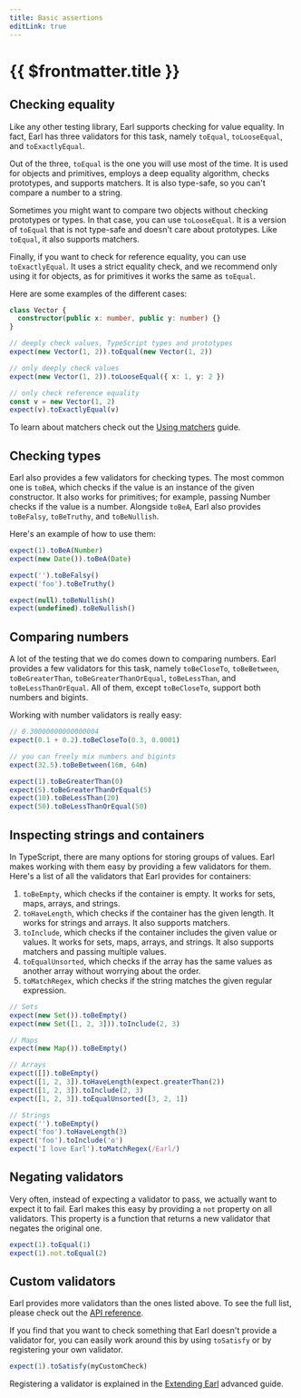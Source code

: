 ```yaml
---
title: Basic assertions
editLink: true
---
```


# {{ $frontmatter.title }}

## Checking equality

Like any other testing library, Earl supports checking for value equality. In fact, Earl has three validators for this task, namely `toEqual`, `toLooseEqual`, and `toExactlyEqual`.

Out of the three, `toEqual` is the one you will use most of the time. It is used for objects and primitives, employs a deep equality algorithm, checks prototypes, and supports matchers. It is also type-safe, so you can't compare a number to a string.

Sometimes you might want to compare two objects without checking prototypes or types. In that case, you can use `toLooseEqual`. It is a version of `toEqual` that is not type-safe and doesn't care about prototypes. Like `toEqual`, it also supports matchers.

Finally, if you want to check for reference equality, you can use `toExactlyEqual`. It uses a strict equality check, and we recommend only using it for objects, as for primitives it works the same as `toEqual`.

Here are some examples of the different cases:

```ts
class Vector {
  constructor(public x: number, public y: number) {}
}

// deeply check values, TypeScript types and prototypes
expect(new Vector(1, 2)).toEqual(new Vector(1, 2))

// only deeply check values
expect(new Vector(1, 2)).toLooseEqual({ x: 1, y: 2 })

// only check reference equality
const v = new Vector(1, 2)
expect(v).toExactlyEqual(v)
```

To learn about matchers check out the [Using matchers](/guides/using-matchers) guide.

## Checking types

Earl also provides a few validators for checking types. The most common one is `toBeA`, which checks if the value is an instance of the given constructor. It also works for primitives; for example, passing Number checks if the value is a number. Alongside `toBeA`, Earl also provides `toBeFalsy`, `toBeTruthy`, and `toBeNullish`.

Here's an example of how to use them:

```ts
expect(1).toBeA(Number)
expect(new Date()).toBeA(Date)

expect('').toBeFalsy()
expect('foo').toBeTruthy()

expect(null).toBeNullish()
expect(undefined).toBeNullish()
```

## Comparing numbers

A lot of the testing that we do comes down to comparing numbers. Earl provides a few validators for this task, namely `toBeCloseTo`, `toBeBetween`, `toBeGreaterThan`, `toBeGreaterThanOrEqual`, `toBeLessThan`, and `toBeLessThanOrEqual`. All of them, except `toBeCloseTo`, support both numbers and bigints.

Working with number validators is really easy:

```ts
// 0.30000000000000004
expect(0.1 + 0.2).toBeCloseTo(0.3, 0.0001)

// you can freely mix numbers and bigints
expect(32.5).toBeBetween(16n, 64n)

expect(1).toBeGreaterThan(0)
expect(5).toBeGreaterThanOrEqual(5)
expect(10).toBeLessThan(20)
expect(50).toBeLessThanOrEqual(50)
```

## Inspecting strings and containers

In TypeScript, there are many options for storing groups of values. Earl makes working with them easy by providing a few validators for them. Here's a list of all the validators that Earl provides for containers:

1. `toBeEmpty`, which checks if the container is empty. It works for sets, maps, arrays, and strings.
2. `toHaveLength`, which checks if the container has the given length. It works for strings and arrays. It also supports matchers.
3. `toInclude`, which checks if the container includes the given value or values. It works for sets, maps, arrays, and strings. It also supports matchers and passing multiple values.
4. `toEqualUnsorted`, which checks if the array has the same values as another array without worrying about the order.
5. `toMatchRegex`, which checks if the string matches the given regular expression.

```ts
// Sets
expect(new Set()).toBeEmpty()
expect(new Set([1, 2, 3])).toInclude(2, 3)

// Maps
expect(new Map()).toBeEmpty()

// Arrays
expect([]).toBeEmpty()
expect([1, 2, 3]).toHaveLength(expect.greaterThan(2))
expect([1, 2, 3]).toInclude(2, 3)
expect([1, 2, 3]).toEqualUnsorted([3, 2, 1])

// Strings
expect('').toBeEmpty()
expect('foo').toHaveLength(3)
expect('foo').toInclude('o')
expect('I love Earl').toMatchRegex(/Earl/)
```

## Negating validators

Very often, instead of expecting a validator to pass, we actually want to expect it to fail. Earl makes this easy by providing a `not` property on all validators. This property is a function that returns a new validator that negates the original one.

```ts
expect(1).toEqual(1)
expect(1).not.toEqual(2)
```

## Custom validators

Earl provides more validators than the ones listed above. To see the full list, please check out the [API reference](/api/api-reference).

If you find that you want to check something that Earl doesn't provide a validator for, you can easily work around this by using `toSatisfy` or by registering your own validator.

```ts
expect(1).toSatisfy(myCustomCheck)
```

Registering a validator is explained in the [Extending Earl](/advanced/extending-earl) advanced guide.
